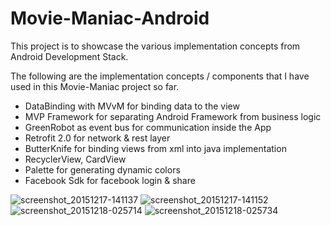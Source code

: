 # Movie-Maniac-Android

This project is to showcase the various implementation concepts from Android Development Stack.

The following are the implementation concepts / components that I have used in this Movie-Maniac project so far.

- DataBinding with MVvM for binding data to the view
- MVP Framework for separating Android Framework from business logic
- GreenRobot as event bus for communication inside the App
- Retrofit 2.0 for network & rest layer
- ButterKnife for binding views from xml into java implementation
- RecyclerView, CardView
- Palette for generating dynamic colors
- Facebook Sdk for facebook login & share

![screenshot_20151217-141137](https://cloud.githubusercontent.com/assets/2491168/11892272/7dadf27c-a5a1-11e5-82b8-03a1c3b66d3c.png)
![screenshot_20151217-141152](https://cloud.githubusercontent.com/assets/2491168/11892274/7db25a2e-a5a1-11e5-8cca-e4b009ce26d8.png)
![screenshot_20151218-025714](https://cloud.githubusercontent.com/assets/2491168/11892273/7db21168-a5a1-11e5-9204-4abca876f582.png)
![screenshot_20151218-025734](https://cloud.githubusercontent.com/assets/2491168/11892275/7db9c462-a5a1-11e5-8ed2-cce029c052bd.png)